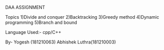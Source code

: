 DAA ASSIGNMENT

Topics 
1)Divide and conquer 
2)Backtracking 
3)Greedy method 
4)Dynamic programming 
5)Branch and bound

Language Used:- cpp/C++

By-
Yogesh (181210063)
Abhishek Luthra(181210003)
